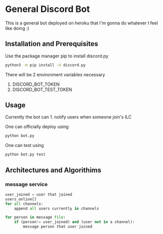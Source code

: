 # General Discord Bot

This is a general bot deployed on heroku that I'm gonna do whatever I feel like doing :) 

## Installation and Prerequisites  

Use the package manager pip to install discord.py 

```bash
python3 -m pip install -U discord.py
```

There will be 2 environment variables necessary 
1. DISCORD_BOT_TOKEN
2. DISCORD_BOT_TEST_TOKEN

## Usage 

Currently the bot can 
    1. notify users when someone join's ILC 

One can officially deploy using 
```bash
python bot.py
```

One can test using 
```bash
python bot.py test
```


## Architectures and Algorithims 

### message service
```python
user_joined = user that joined
users_online[] 
for all channels:
    append all users currently in channels

for person in message file:
    if (person!= user_joined) and (user not in a channel):
        message person that user joined 
```
    

